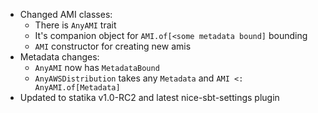 * Changed AMI classes:
  + There is `AnyAMI` trait
  + It's companion object for `AMI.of[<some metadata bound]` bounding
  + `AMI` constructor for creating new amis
* Metadata changes:
  + `AnyAMI` now has `MetadataBound`
  + `AnyAWSDistribution` takes any `Metadata` and `AMI <: AnyAMI.of[Metadata]`
* Updated to statika v1.0-RC2 and latest nice-sbt-settings plugin

